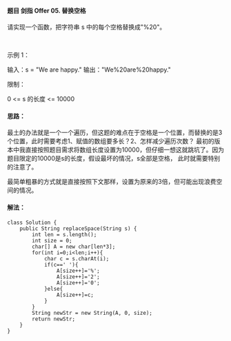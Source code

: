 #### 题目 剑指 Offer 05. 替换空格
请实现一个函数，把字符串 s 中的每个空格替换成"%20"。

 

示例 1：

输入：s = "We are happy."
输出："We%20are%20happy."
 

限制：

0 <= s 的长度 <= 10000

#### 思路：
最土的办法就是一个一个遍历，但这题的难点在于空格是一个位置，而替换的是3个位置，此时需要考虑1、赋值的数组要多长？2、怎样减少遍历次数？
最初的版本中我直接按照题目需求将数组长度设置为10000，但仔细一想这就跳坑了。因为题目限定的10000是s的长度，假设最坏的情况，s全部是空格，
此时就需要特别的注意了。

最简单粗暴的方式就是直接按照下文那样，设置为原来的3倍，但可能出现浪费空间的情况。
#### 解法：

```
class Solution {
    public String replaceSpace(String s) {
        int len = s.length();
        int size = 0;
        char[] A = new char[len*3];
        for(int i=0;i<len;i++){
            char c = s.charAt(i);
            if(c==' '){
                A[size++]='%';
                A[size++]='2';
                A[size++]='0';
            }else{
                A[size++]=c;
            }
        }
        String newStr = new String(A, 0, size);
        return newStr;
    }
}
```

